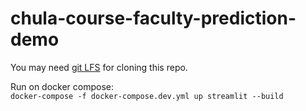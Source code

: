# chula-course-faculty-prediction-demo

You may need [git LFS](https://git-lfs.github.com/) for cloning this repo.

Run on docker compose:    
`docker-compose -f docker-compose.dev.yml up streamlit --build`